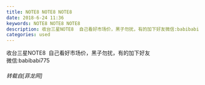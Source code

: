```yaml
---
title: NOTE8 NOTE8 NOTE8
date: 2018-6-24 11:36
keywords: NOTE8 NOTE8 NOTE8
description: 收台三星NOTE8  自己看好市场价，黑子勿扰，有的加下好友微信:babibabi775
categories: used
---
```

<td class="t_f" id="postmessage_1446661">

收台三星NOTE8  自己看好市场价，黑子勿扰，有的加下好友<br/>
微信:babibabi775</td>
###### 转载自[菲龙网]